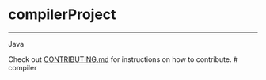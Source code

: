 # compilerProject
--------
Java

Check out [CONTRIBUTING.md](./CONTRIBUTING.md) for instructions on how to contribute. # compiler
